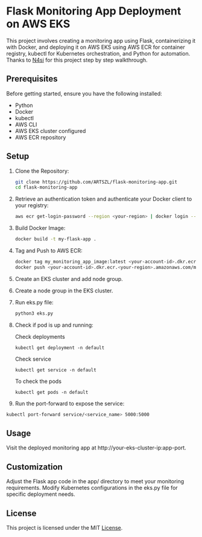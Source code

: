 # Flask Monitoring App Deployment on AWS EKS

This project involves creating a monitoring app using Flask, containerizing it with Docker, and deploying it on AWS EKS using AWS ECR for container registry, kubectl for Kubernetes orchestration, and Python for automation.
Thanks to [N4si](https://github.com/N4si) for this project step by step walkthrough.

## Prerequisites

Before getting started, ensure you have the following installed:

- Python
- Docker
- kubectl
- AWS CLI
- AWS EKS cluster configured
- AWS ECR repository

## Setup

1. Clone the Repository:

   ```bash
   git clone https://github.com/ARTSZL/flask-monitoring-app.git
   cd flask-monitoring-app

2. Retrieve an authentication token and authenticate your Docker client to your registry:

   ```bash
   aws ecr get-login-password --region <your-region> | docker login --username AWS --password-stdin <your-account-id>.dkr.ecr.<your-region>.amazonaws.com
   
3. Build Docker Image:

   ```bash
   docker build -t my-flask-app .

4. Tag and Push to AWS ECR:

   ```bash
   docker tag my_monitoring_app_image:latest <your-account-id>.dkr.ecr.<your-region>.amazonaws.com/my_monitoring_app_image:latest
   docker push <your-account-id>.dkr.ecr.<your-region>.amazonaws.com/my_monitoring_app_image:latest

5. Create an EKS cluster and add node group.

6. Create a node group in the EKS cluster.

7. Run eks.py file:

   ```bash
   python3 eks.py

8. Check if pod is up and running:

   Check deployments
   ```
   kubectl get deployment -n default
   ```
   Check service
   ```
   kubectl get service -n default
   ```
   To check the pods
   ```
   kubectl get pods -n default
   ```
   
10. Run the port-forward to expose the service:

   ```bash
   kubectl port-forward service/<service_name> 5000:5000
   ```

## Usage

Visit the deployed monitoring app at http://your-eks-cluster-ip:app-port.

## Customization

Adjust the Flask app code in the app/ directory to meet your monitoring requirements.
Modify Kubernetes configurations in the eks.py file for specific deployment needs.

## License

This project is licensed under the MIT [License](https://github.com/ARTSZL/flask-monitoring-app/blob/main/LICENSE).
